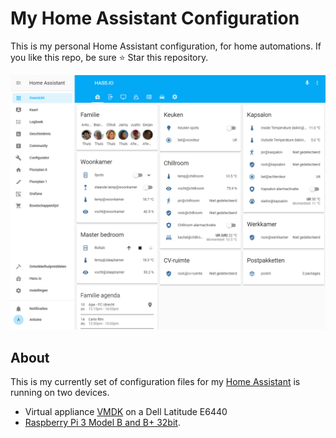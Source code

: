 # My Home Assistant Configuration
This is my personal Home Assistant configuration, for home automations. If you like this repo, be sure ⭐️ Star this repository.

![My Home Assistant Default View](HA_prev.png)

## About
This is my currently set of configuration files for my [Home Assistant](https://home-assistant.io) is running on two devices. 
* Virtual appliance [VMDK](https://www.home-assistant.io/hassio/installation) on a Dell Latitude E6440
* [Raspberry Pi 3 Model B and B+ 32bit](https://www.raspberrypi.org/products/raspberry-pi-3-model-b-plus).

